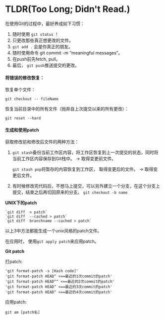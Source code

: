 # TLDR(Too Long; Didn't Read.) #
在使用Git的过程中，最好养成如下习惯：

1. 随时使用 `git status` ！
2. 只更改那些真正想更改的文件。
3. `git add .` 会是你真正的朋友。
4. 随时使用命令 git commit -m “meaningful messages”。
5. 在push前先fetch, pull。
6. 最后， `git push`推送提交的更改。


#### 将错误的修改恢复： ####

恢复单个文件：

    git checkout -- fileName


恢复当前目录中的所有文件（抛弃自上次提交以来的所有更改）：

    git reset --hard


#### 生成和使用patch ####

获取修改前和修改后文件的两种方法：

1. `git stash`备份当前工作区内容，将工作区恢复到上一次提交的状态，同时将当前工作区内容保存到Git栈中。  -> 取得变更前文件。

	`git stash pop`将暂存的内容恢复到工作区， 取得变更后的文件。  -> 取得变更后文件。

2. 有时候修改完代码后，不想马上提交，可以另外建立一个分支，在这个分支上提交，结束之后再切回原来的分支。
	`git checkout -b name`


**UNIX下的patch**

 	`git diff  > patch`
    `git diff  --cached > patch`
    `git diff  branchname --cached > patch`

以上3中方法都能生成一个unix风格的patch文件。

在应用时， 使用`git apply patch`来应用patch。

**Git patch**

打patch:

    'git format-patch -s [Hash code]'
    'git format-patch HEAD^ <==最近的1次commit的patch'
    'git format-patch HEAD^^ <==最近的2次commit的patch'
    'git format-patch HEAD^ <==最近的3次commit的patch'
    'git format-patch HEAD^ <==最近的4次commit的patch'

应用patch:

    git am [patch名]